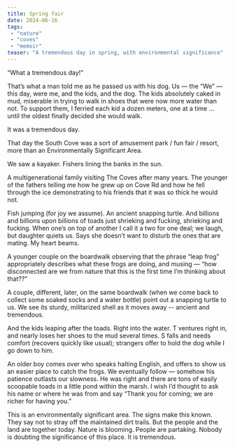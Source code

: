 ```yaml
---
title: Spring fair 
date: 2024-06-16
tags: 
 - "nature"
 - "coves"
 - "memoir"
teaser: "A tremendous day in spring, with environmental significance"
---
```


“What a tremendous day!” 

That’s what a man told me as he passed us with his dog. Us — the “We” — this day, were me, and the kids, and the dog. The kids absolutely caked in mud, miserable in trying to walk in shoes that were now more water than not. To support them, I ferried each kid a dozen meters, one at a time ... until the oldest finally decided she would walk.

It was a tremendous day.

That day the South Cove was a sort of amusement park / fun fair / resort, more than an Environmentally Significant Area.

We saw a kayaker. Fishers lining the banks in the sun.

A multigenerational family visiting The Coves after many years. The younger of the fathers telling me how he grew up on Cove Rd and how he fell through the ice demonstrating to his friends that it was so thick he would not.

Fish jumping (for joy we assume). An ancient snapping turtle. And billions and billions upon billions of toads just shrieking and fucking, shrieking and fucking. When one’s on top of another I call it a two for one deal; we laugh, but daughter quiets us. Says she doesn’t want to disturb the ones that are mating. My heart beams.

A younger couple on the boardwalk observing that the phrase “leap frog” appropriately describes what these frogs are doing, and musing — “how disconnected are we from nature that this is the first time I’m thinking about that??”

A couple, different, later, on the same boardwalk (when we come back to collect some soaked socks and a water bottle) point out a snapping turtle to us. We see its sturdy, militarized shell as it moves away -- ancient and tremendous.

And the kids leaping after the toads. Right into the water. T ventures right in, and nearly loses her shoes to the mud several times. S falls and needs comfort (recovers quickly like usual); strangers offer to hold the dog while I go down to him.

An older boy comes over who speaks halting English, and offers to show us an easier place to catch the frogs. We eventually follow — somehow his patience outlasts our slowness. He was right and there are tons of easily scoopable toads in a little pond within the marsh. I wish I’d thought to ask his name or where he was from and say “Thank you for coming; we are richer for having you.”

This is an environmentally significant area. The signs make this known. They say not to stray off the maintained dirt trails. But the people and the land are together today. Nature is blooming. People are partaking. Nobody is doubting the significance of this place. It is tremendous.